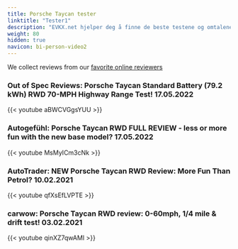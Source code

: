 ```yaml
---
title: Porsche Taycan tester
linktitle: "Tester1"
description: "EVKX.net hjelper deg å finne de beste testene og omtalene av denne modellen. "
weight: 80
hidden: true
navicon: bi-person-video2
---
```

We collect reviews from our [favorite online reviewers](/guides/evreviewers/)

### Out of Spec Reviews: Porsche Taycan Standard Battery (79.2 kWh) RWD 70-MPH Highway Range Test! 17.05.2022

{{< youtube aBWCVGgsYUU >}}

### Autogefühl: Porsche Taycan RWD FULL REVIEW - less or more fun with the new base model? 17.05.2022

{{< youtube MsMyICm3cNk >}}

### AutoTrader: NEW Porsche Taycan RWD Review: More Fun Than Petrol? 10.02.2021

{{< youtube qfXsEfLVPTE >}}

### carwow: Porsche Taycan RWD review: 0-60mph, 1/4 mile & drift test! 03.02.2021

{{< youtube qinXZ7qwAMI >}}

